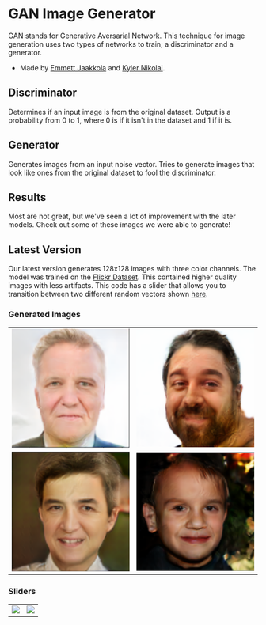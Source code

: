 # GAN Image Generator
GAN stands for Generative Aversarial Network.
This technique for image generation uses two types of networks to train; a discriminator and a generator.
- Made by [Emmett Jaakkola](https://www.linkedin.com/in/emmett-jaakkola-234667208/) and [Kyler Nikolai](https://www.linkedin.com/in/kylernikolai/).
## Discriminator
Determines if an input image is from the original dataset. Output is a probability from 0 to 1, where 0 is if it isn't in the dataset and 1 if it is.
## Generator
Generates images from an input noise vector. Tries to generate images that look like ones from the original dataset to fool the discriminator.
## Results
Most are not great, but we've seen a lot of improvement with the later models. Check out some of these images we were able to generate!
## Latest Version
Our latest version generates 128x128 images with three color channels. The model was trained on the
[Flickr Dataset](https://github.com/NVlabs/ffhq-dataset). This contained
higher quality images with less artifacts. This code has a slider that allows you to transition between two different random vectors shown [here](#sliders).

### Generated Images
<table>
  <tr>
    <td><img src="Images/face4.png" width="100%"/></td>
    <td><img src="Images/face5.png" width="100%"/></td>
  </tr>
  <tr>
    <td><img src="Images/face6.png" width="100%"/></td>
    <td><img src="Images/face7.png" width="100%"/></td>
  </tr>
</table>

### Sliders <a id="sliders"></a>
<table>
  <tr>
    <td><img src="Images/slider0.gif" width="270px"/></td>
    <td><img src="Images/slider1.gif" width="270px"/></td>
  </tr>
  <tr>
  </tr>
</table>